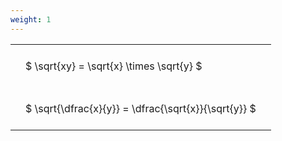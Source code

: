 ```yaml
---
weight: 1
---
```


<style type="text/css">
#T_9ce4b th.col_heading {
  text-align: left;
  font-size: 1em;
}
#T_9ce4b td {
  text-align: left;
  font-size: 1em;
  padding: 1.5em;
}
</style>
<table id="T_9ce4b">
  <thead>
  </thead>
  <tbody>
    <tr>
      <td id="T_9ce4b_row0_col0" class="data row0 col0" >$ \sqrt{xy} = \sqrt{x} \times \sqrt{y} $</td>
    </tr>
    <tr>
      <td id="T_9ce4b_row1_col0" class="data row1 col0" >$ \sqrt{\dfrac{x}{y}} = \dfrac{\sqrt{x}}{\sqrt{y}} $</td>
    </tr>
  </tbody>
</table>
